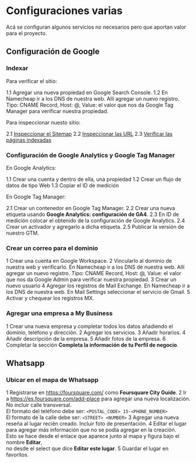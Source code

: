 # Configuraciones varias

Acá se configuran algunos servicios no necesarios pero que aportan valor para el proyecto.

## Configuración de Google

### Indexar

Para verificar el sitio:

1.1 Agregar una nueva propiedad en Google Search Console.
1.2 En Namecheap ir a los DNS de nuestra web.
    Allí agregar un nuevo registro.
    Tipo: CNAME Record, Host: @, Value: el valor que nos da Google Tag Manager para verificar nuestra propiedad.

Para inspeccionar nuesto sitio:

2.1 [Inspeccionar el Sitemap](https://search.google.com/search-console/sitemaps)
2.2 [Inspeccionar las URL](https://search.google.com/search-console?action=inspect)
2.3 [Verificar las páginas indexadas](https://search.google.com/search-console/index)

### Configuración de Google Analytics y Google Tag Manager

En Google Analytics:

1.1 Crear una cuenta y dentro de ella, una propiedad
1.2 Crear un flujo de datos de tipo Web
1.3 Copiar el ID de medición

En Google Tag Manager:

2.1 Crear un contenedor en Google Tag Manager.
2.2 Crear una nueva etiqueta usando **Google Analytics: configuración de GA4**.
2.3 En ID de medición colocar el obtenido de la configuración de Google Analytics.
2.4 Crear un activador y agregarlo a dicha etiqueta.
2.5 Publicar la versión de nuestro GTM.

### Crear un correo para el dominio

1 Crear una cuenta en Google Workspace.
2 Vincularlo al dominio de nuestra web y verificarlo.
    En Namecheap ir a los DNS de nuestra web.
    Allí agregar un nuevo registro.
    Tipo: CNAME Record, Host: @, Value: el valor que nos da Google Admin para verificar nuestra propiedad.
3 Crear un nuevo usuario
4 Agregar los registros de Mail Exchange.
    En Namecheap ir a los DNS de nuestra web.
    En Mail Settings seleccionar el servicio de Gmail.
5 Activar y chequear los registros MX.

### Agregar una empresa a My Business

1 Crear una nueva empresa y completar todos los datos añadiendo el dominio, teléfono y dirección.
2 Agregar los servicios.
3 Añadir horarios.
4 Añadir descripción de la empresa.
5 Añadir fotos de la empresa.
6 Completar la sección **Completa la información de tu Perfil de negocio**.

## Whatsapp

### Ubicar en el mapa de Whatsapp

1 Registrarse en https://foursquare.com/ como **Foursquare City Guide**.
2 Ir a https://es.foursquare.com/add-place para agregar una nueva localización.\
    No incluir calle transversal.\
    El formato del teléfono debe ser: `<POSTAL_CODE> 15-<PHONE_NUMBER>`\
    El formato de la calle debe ser: `<STREET> <NUMBER>`
3 Agregar una nueva reseña al lugar recién creado. Incluir foto de presentación.
4 Editar el lugar para agregar más información que no se podía agregar en la creación.\
    Esto se hace desde el enlace que aparece junto al mapa y figura bajo el nombre **Editar**,\
    no desde el select que dice **Editar este lugar**.
5 Guardar el lugar en favoritos.
